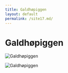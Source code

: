 ```yaml
---
title: Galdhøpiggen
layout: default
permalink: /site17.md/
---
```

Galdhøpiggen
===============================================================================


![Galdhøpiggen](https://www.thebestviewpoints.com/wp-content/uploads/2020/05/AAA3851-Panorama-photoshopped.jpg)

![Galdhøpiggen](https://www.mountain-forecast.com/system/images/5974/large_illustration/Galdhopiggen.jpg)